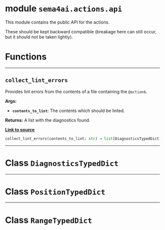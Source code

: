 <!-- markdownlint-disable -->

# module `sema4ai.actions.api`

This module contains the public API for the actions.

These should be kept backward compatible (breakage here can still occur, but  it should not be taken lightly).

# Functions

______________________________________________________________________

## `collect_lint_errors`

Provides lint errors from the contents of a file containing the `@action`s.

**Args:**

- <b>`contents_to_lint`</b>:  The contents which should be linted.

**Returns:**
A list with the diagnostics found.

[**Link to source**](https://github.com/sema4ai/actions/tree/master/actions/src/sema4ai/actions/api.py#L68)

```python
collect_lint_errors(contents_to_lint: str) → list[DiagnosticsTypedDict]
```

______________________________________________________________________

# Class `DiagnosticsTypedDict`

______________________________________________________________________

# Class `PositionTypedDict`

______________________________________________________________________

# Class `RangeTypedDict`

